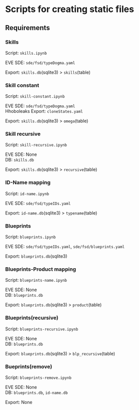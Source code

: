 # Scripts for creating static files

## Requirements

### Skills

Script: `skills.ipynb`

EVE SDE: `sde/fsd/typeDogma.yaml`

Export: `skills.db`(sqlite3) > `skills`(table)

### Skill constant

Script: `skill-constant.ipynb`

EVE SDE: `sde/fsd/typeDogma.yaml`<br />
Hhoboleaks Export: `cloneStates.yaml`

Export: `skills.db`(sqlite3) > `omega`(table)

### Skill recursive

Script: `skill-recursive.ipynb`

EVE SDE: None<br />
DB: `skills.db`

Export: `skills.db`(sqlite3) > `recursive`(table)

### ID-Name mapping

Script: `id-name.ipynb`

EVE SDE: `sde/fsd/typeIDs.yaml`

Export: `id-name.db`(sqlite3) > `typename`(table)

### Blueprints

Script: `blueprints.ipynb`

EVE SDE: `sde/fsd/typeIDs.yaml`, `sde/fsd/blueprints.yaml`

Export: `blueprints.db`(sqlite3)

### Blueprints-Product mapping

Script: `blueprints-name.ipynb`

EVE SDE: None<br />
DB: `blueprints.db`

Export: `blueprints.db`(sqlite3) > `product`(table)

### Blueprints(recursive)

Script: `blueprints-recursive.ipynb`

EVE SDE: None<br />
DB: `blueprints.db`

Export: `blueprints.db`(sqlite3) > `blp_recursive`(table)

### Bueprints(remove)

Script: `blueprints-remove.ipynb`

EVE SDE: None<br />
DB: `blueprints.db`, `id-name.db`

Export: None
